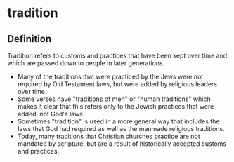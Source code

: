 # tradition

## Definition

Tradition refers to customs and practices that have been kept over time and which are passed down to people in later generations.

* Many of the traditions that were practiced by the Jews were not required by Old Testament laws, but were added by religious leaders over time.
* Some verses have "traditions of men" or "human traditions" which makes it clear that this refers only to the Jewish practices that were added, not God's laws.
* Sometimes "tradition" is used in a more general way that includes the laws that God had required as well as the manmade religious traditions.
* Today, many traditions that Christian churches practice are not mandated by scripture, but are a result of historically accepted customs and practices.